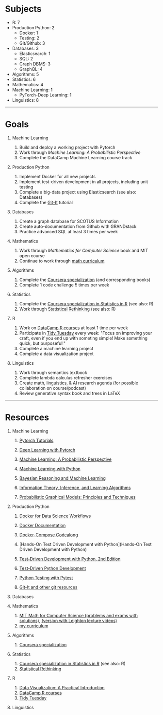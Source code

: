 # Subjects

- R: 7
- Production Python: 2
	- Docker: 1
	- Testing: 2
	- Git/Github: 3
- Databases: 3
	- Elasticsearch: 1
	- SQL: 2
	- Graph DBMS: 3
	- GraphQL: 4
- Algorithms: 5
- Statistics: 6
- Mathematics: 4
- Machine Learning: 1
	- PyTorch-Deep Learning: 1
- Linguistics: 8

****

# Goals

1. Machine Learning
	
	1. Build and deploy a working project with Pytorch
	2. Work through _Machine Learning: A Probabilistic Perspective_
	3. Complete the DataCamp Machine Learning course track

2. Production Python

	1. Implement Docker for all new projects
	2. Implement test-driven development in all projects, including unit testing
	3. Complete a big-data project using Elasticsearch  (see also: Databases)
	4. Complete the [Git-It](https://try.github.io) tutorial
	
3. Databases
	
	1. Create a graph database for SCOTUS Information
	2. Create auto-documentation from Github with GRANDstack
	3. Practice advanced SQL at least 3 times per week
	
4. Mathematics
	
	1. Work through _Mathematics for Computer Science_ book and MIT open course
	2. Continue to work through [math curriculum]()

5. Algorithms

	1. Complete the [Coursera specialization](https://www.coursera.org/specializations/algorithms) (and corresponding books) 
	2. Complete 1 code challenge 5 times per week
	
6. Statistics

	1. Complete the [Coursera specialization in Statistics in R](https://www.coursera.org/specializations/statistics) (see also: R)
	2. Work through [Statistical Rethinking](https://xcelab.net/rm/statistical-rethinking/) (see also: R)

7. R
	
	1. Work on [DataCamp R courses](https://www.datacamp.com/tracks/data-scientist-with-r) at least 1 time per week
	2. Participate in [Tidy Tuesday](https://github.com/rfordatascience/tidytuesday) every week: "Focus on improving your craft, even if you end up with someting simple! Make something quick, but purposeful!"
	3. Complete a machine learning project
	4. Complete a data visualization project

8. Linguistics

	1. Work through semantics textbook
	2. Complete lambda calculus refresher exercises
	3. Create math, linguistics, & AI research agenda (for possible collaboration on course/podcast)
	4. Review generative syntax book and trees in LaTeX

****

# Resources

1. Machine Learning

	1. [Pytorch Tutorials](https://pytorch.org/tutorials/)
	2. [Deep Learning with Pytorch](https://www.datacamp.com/courses/deep-learning-with-pytorch)
	
	3. [Machine Learning: A Probabilistic Perspective](https://www.cs.ubc.ca/~murphyk/MLbook/)
	4. [Machine Learning with Python](https://www.datacamp.com/tracks/machine-learning-with-python)
	
	5. [Bayesian Reasoning and Machine Learning](http://web4.cs.ucl.ac.uk/staff/D.Barber/textbook/090310.pdf)
	6. [Information Theory, Inference, and Learning Algorithms]()
	7. [Probabilistic Graphical Models: Principles and Techniques](https://github.com/Zhenye-Na/machine-learning-uiuc/blob/master/docs/Probabilistic%20Graphical%20Models%20-%20Principles%20and%20Techniques.pdf)
	

2. Production Python
	
	1. [Docker for Data Science Workflows](https://www.analyticsvidhya.com/blog/2017/11/reproducible-data-science-docker-for-data-science/)
	2. [Docker Documentation](https://docker-curriculum.com/#introduction)
	3. [Docker-Compose Codealong](https://medium.com/applied-data-science/the-full-stack-data-scientist-part-2-a-practical-introduction-to-docker-1ea932c89b57)
	
	4. [Hands-On Test Driven Development with Python](Hands-On Test Driven Development with Python)
	5. [Test-Driven Development with Python, 2nd Edition](https://learning.oreilly.com/library/view/test-driven-development-with/9781491958698/)
	6. [Test-Driven Python Development](https://learning.oreilly.com/library/view/test-driven-python-development/9781783987924/)
	7. [Python Testing with Pytest](https://learning.oreilly.com/library/view/python-testing-with/9781680502848/)
	
	8. [Git-It and other git resources](https://try.github.io)
	
3. Databases
	
4. Mathematics

	1. [MIT Math for Computer Science (problems and exams with solutions)](https://ocw.mit.edu/courses/electrical-engineering-and-computer-science/6-042j-mathematics-for-computer-science-fall-2005/download-course-materials/), [(version with Leighton lecture videos)](https://ocw.mit.edu/courses/electrical-engineering-and-computer-science/6-042j-mathematics-for-computer-science-fall-2010/)
	2. [my curriculum](../MathCourse.md)
	
5. Algorithms

	1. [Coursera specialization](https://www.coursera.org/specializations/algorithms) 

6. Statistics

	1. [Coursera specialization in Statistics in R](https://www.coursera.org/specializations/statistics) (see also: R)
	2. [Statistical Rethinking](https://xcelab.net/rm/statistical-rethinking/)
	
7. R

	1. [Data Visualization: A Practical Introduction](https://github.com/kjhealy/socviz)
	2. [DataCamp R courses](https://www.datacamp.com/tracks/data-scientist-with-r)
	3. [Tidy Tuesday](https://github.com/rfordatascience/tidytuesday)
	
8. Linguistics


